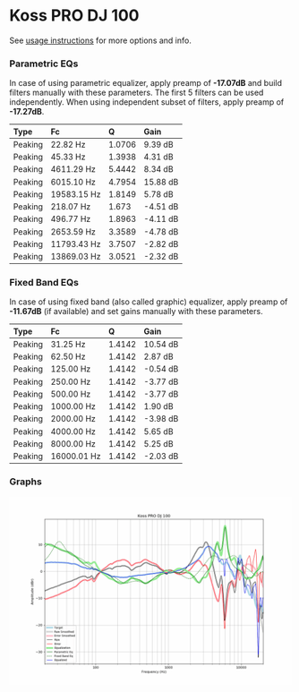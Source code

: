 # Koss PRO DJ 100
See [usage instructions](https://github.com/jaakkopasanen/AutoEq#usage) for more options and info.

### Parametric EQs
In case of using parametric equalizer, apply preamp of **-17.07dB** and build filters manually
with these parameters. The first 5 filters can be used independently.
When using independent subset of filters, apply preamp of **-17.27dB**.

| Type    | Fc          |      Q | Gain     |
|:--------|:------------|:-------|:---------|
| Peaking | 22.82 Hz    | 1.0706 | 9.39 dB  |
| Peaking | 45.33 Hz    | 1.3938 | 4.31 dB  |
| Peaking | 4611.29 Hz  | 5.4442 | 8.34 dB  |
| Peaking | 6015.10 Hz  | 4.7954 | 15.88 dB |
| Peaking | 19583.15 Hz | 1.8149 | 5.78 dB  |
| Peaking | 218.07 Hz   | 1.673  | -4.51 dB |
| Peaking | 496.77 Hz   | 1.8963 | -4.11 dB |
| Peaking | 2653.59 Hz  | 3.3589 | -4.78 dB |
| Peaking | 11793.43 Hz | 3.7507 | -2.82 dB |
| Peaking | 13869.03 Hz | 3.0521 | -2.32 dB |

### Fixed Band EQs
In case of using fixed band (also called graphic) equalizer, apply preamp of **-11.67dB**
(if available) and set gains manually with these parameters.

| Type    | Fc          |      Q | Gain     |
|:--------|:------------|:-------|:---------|
| Peaking | 31.25 Hz    | 1.4142 | 10.54 dB |
| Peaking | 62.50 Hz    | 1.4142 | 2.87 dB  |
| Peaking | 125.00 Hz   | 1.4142 | -0.54 dB |
| Peaking | 250.00 Hz   | 1.4142 | -3.77 dB |
| Peaking | 500.00 Hz   | 1.4142 | -3.77 dB |
| Peaking | 1000.00 Hz  | 1.4142 | 1.90 dB  |
| Peaking | 2000.00 Hz  | 1.4142 | -3.98 dB |
| Peaking | 4000.00 Hz  | 1.4142 | 5.65 dB  |
| Peaking | 8000.00 Hz  | 1.4142 | 5.25 dB  |
| Peaking | 16000.01 Hz | 1.4142 | -2.03 dB |

### Graphs
![](./Koss%20PRO%20DJ%20100.png)